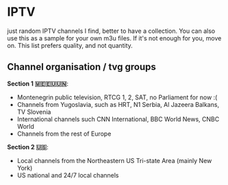 # IPTV
just random IPTV channels I find, better to have a collection. You can also use this as a sample for your own m3u files.
If it's not enough for you, move on. This list prefers quality, and not quantity.

## Channel organisation / tvg groups
**Section 1 🇲🇪🇪🇺🇺🇳**: 
- Montenegrin public television, RTCG 1, 2, SAT, no Parliament for now :(
- Channels from Yugoslavia, such as HRT, N1 Serbia, Al Jazeera Balkans, TV Slovenia
- International channels such CNN International, BBC World News, CNBC World
- Channels from the rest of Europe

**Section 2 🇺🇸**:
- Local channels from the Northeastern US Tri-state Area (mainly New York)
- US national and 24/7 local channels
